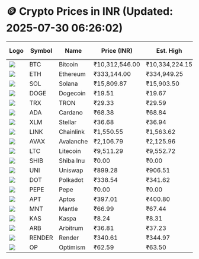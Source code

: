 # 🪙 Crypto Prices in INR (Updated: 2025-07-30 06:26:02)

| Logo | Symbol | Name       | Price (INR) | Est. High | Est. Low | Gross Profit | Fees | Net Profit | ROI % |
|------|--------|------------|-------------|-----------|----------|---------------|------|-------------|--------|
| ![](https://coin-images.coingecko.com/coins/images/1/large/bitcoin.png?1696501400) | BTC    | Bitcoin    | ₹10,312,546.00 | ₹10,334,224.15 | ₹10,290,867.85 | ₹421.31 | ₹200.00 | ₹221.31 | 0.22% |
| ![](https://coin-images.coingecko.com/coins/images/279/large/ethereum.png?1696501628) | ETH    | Ethereum   | ₹333,144.00 | ₹334,949.25 | ₹331,338.75 | ₹1,089.67 | ₹200.00 | ₹889.67 | 0.89% |
| ![](https://coin-images.coingecko.com/coins/images/4128/large/solana.png?1718769756) | SOL    | Solana     | ₹15,809.87 | ₹15,903.50 | ₹15,716.24 | ₹1,191.47 | ₹200.00 | ₹991.47 | 0.99% |
| ![](https://coin-images.coingecko.com/coins/images/5/large/dogecoin.png?1696501409) | DOGE   | Dogecoin   | ₹19.51 | ₹19.67 | ₹19.35 | ₹1,658.96 | ₹200.00 | ₹1,458.96 | 1.46% |
| ![](https://coin-images.coingecko.com/coins/images/1094/large/tron-logo.png?1696502193) | TRX    | TRON       | ₹29.33 | ₹29.59 | ₹29.07 | ₹1,774.90 | ₹200.00 | ₹1,574.90 | 1.57% |
| ![](https://coin-images.coingecko.com/coins/images/975/large/cardano.png?1696502090) | ADA    | Cardano    | ₹68.38 | ₹68.84 | ₹67.92 | ₹1,347.12 | ₹200.00 | ₹1,147.12 | 1.15% |
| ![](https://coin-images.coingecko.com/coins/images/100/large/fmpFRHHQ_400x400.jpg?1735231350) | XLM    | Stellar    | ₹36.68 | ₹36.94 | ₹36.42 | ₹1,400.14 | ₹200.00 | ₹1,200.14 | 1.20% |
| ![](https://coin-images.coingecko.com/coins/images/877/large/chainlink-new-logo.png?1696502009) | LINK   | Chainlink  | ₹1,550.55 | ₹1,563.62 | ₹1,537.48 | ₹1,700.51 | ₹200.00 | ₹1,500.51 | 1.50% |
| ![](https://coin-images.coingecko.com/coins/images/12559/large/Avalanche_Circle_RedWhite_Trans.png?1696512369) | AVAX   | Avalanche  | ₹2,106.79 | ₹2,125.96 | ₹2,087.62 | ₹1,836.98 | ₹200.00 | ₹1,636.98 | 1.64% |
| ![](https://coin-images.coingecko.com/coins/images/2/large/litecoin.png?1696501400) | LTC    | Litecoin   | ₹9,511.29 | ₹9,552.72 | ₹9,469.86 | ₹875.08 | ₹200.00 | ₹675.08 | 0.68% |
| ![](https://coin-images.coingecko.com/coins/images/11939/large/shiba.png?1696511800) | SHIB   | Shiba Inu  | ₹0.00 | ₹0.00 | ₹0.00 | ₹1,595.10 | ₹200.00 | ₹1,395.10 | 1.40% |
| ![](https://coin-images.coingecko.com/coins/images/12504/large/uniswap-logo.png?1720676669) | UNI    | Uniswap    | ₹899.28 | ₹906.51 | ₹892.05 | ₹1,620.99 | ₹200.00 | ₹1,420.99 | 1.42% |
| ![](https://coin-images.coingecko.com/coins/images/12171/large/polkadot.png?1696512008) | DOT    | Polkadot   | ₹338.54 | ₹341.62 | ₹335.46 | ₹1,834.18 | ₹200.00 | ₹1,634.18 | 1.63% |
| ![](https://coin-images.coingecko.com/coins/images/29850/large/pepe-token.jpeg?1696528776) | PEPE   | Pepe       | ₹0.00 | ₹0.00 | ₹0.00 | ₹1,951.82 | ₹200.00 | ₹1,751.82 | 1.75% |
| ![](https://coin-images.coingecko.com/coins/images/26455/large/aptos_round.png?1696525528) | APT    | Aptos      | ₹397.01 | ₹400.80 | ₹393.22 | ₹1,927.93 | ₹200.00 | ₹1,727.93 | 1.73% |
| ![](https://coin-images.coingecko.com/coins/images/30980/large/Mantle-Logo-mark.png?1739213200) | MNT    | Mantle     | ₹66.99 | ₹67.44 | ₹66.54 | ₹1,348.03 | ₹200.00 | ₹1,148.03 | 1.15% |
| ![](https://coin-images.coingecko.com/coins/images/25751/large/kaspa-icon-exchanges.png?1696524837) | KAS    | Kaspa      | ₹8.24 | ₹8.31 | ₹8.17 | ₹1,800.04 | ₹200.00 | ₹1,600.04 | 1.60% |
| ![](https://coin-images.coingecko.com/coins/images/16547/large/arb.jpg?1721358242) | ARB    | Arbitrum   | ₹36.81 | ₹37.23 | ₹36.39 | ₹2,308.33 | ₹200.00 | ₹2,108.33 | 2.11% |
| ![](https://coin-images.coingecko.com/coins/images/11636/large/rndr.png?1696511529) | RENDER | Render     | ₹340.61 | ₹344.97 | ₹336.25 | ₹2,593.61 | ₹200.00 | ₹2,393.61 | 2.39% |
| ![](https://coin-images.coingecko.com/coins/images/25244/large/Optimism.png?1696524385) | OP     | Optimism   | ₹62.59 | ₹63.50 | ₹61.68 | ₹2,947.42 | ₹200.00 | ₹2,747.42 | 2.75% |

